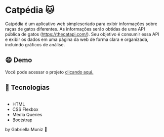 # Catpédia 🐱
Catpédia é um aplicativo web simplescriado para exibir informações sobre raças de gatos diferentes. As informações serão obtidas de uma API pública de gatos (https://thecatapi.com/). Seu objetivo é consumir essa API e exibir os dados em uma página da
web de forma clara e organizada, incluindo gráficos de análise.

## :smile: Demo 
Você pode acessar o projeto <a href=""> clicando aqui.</a>

 ## :rocket:  Tecnologias

###### 
- HTML
- CSS Flexbox
- Media Queries
- Bootstrap

by Gabriella Muniz :art:

